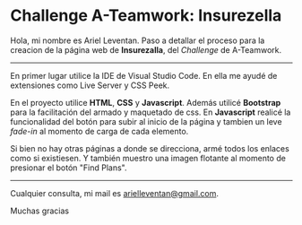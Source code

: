 # Challenge A-Teamwork: Insurezella #

Hola, mi nombre es Ariel Leventan. Paso a detallar el proceso para la creacion de la página web de **Insurezalla**, del *Challenge* de A-Teamwork.

_____

En primer lugar utilice la IDE de Visual Studio Code. En ella me ayudé de extensiones como Live Server y CSS Peek. 

En el proyecto utilice **HTML**, **CSS** y **Javascript**. Además utilicé **Bootstrap** para la facilitación del armado y maquetado de css. En **Javascript** realicé la funcionalidad del botón para subir al inicio de la página y tambien un leve *fade-in* al momento de carga de cada elemento.

Si bien no hay otras páginas a donde se direcciona, armé todos los enlaces como si existiesen. Y también muestro una imagen flotante al momento de presionar el botón "Find Plans".

______

Cualquier consulta, mi mail es arielleventan@gmail.com. 

Muchas gracias
